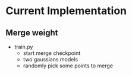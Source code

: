 # Current Implementation
## Merge weight
- train.py
    - start merge checkpoint
    - two gaussians models
    - randomly pick some points to merge